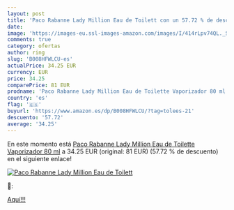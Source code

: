 ```yaml
---
layout: post
title: 'Paco Rabanne Lady Million Eau de Toilett con un 57.72 % de descuento'
date: 
image: 'https://images-eu.ssl-images-amazon.com/images/I/414rLpv74QL._SL200_.jpg'
comments: true
category: ofertas
author: ring
slug: 'B008HFWLCU-es'
actualPrice: 34.25 EUR
currency: EUR
price: 34.25
comparePrice: 81 EUR
prodname: 'Paco Rabanne Lady Million Eau de Toilette Vaporizador 80 ml'
country: 'es'
flag: '🇪🇸'
buyurl: 'https://www.amazon.es/dp/B008HFWLCU/?tag=tolees-21'
descuento: '57.72'
average: '34.25'
---
```


En este momento está [Paco Rabanne Lady Million Eau de Toilette Vaporizador 80 ml](https://www.amazon.es/dp/B008HFWLCU/?tag=tolees-21) a 34.25 EUR (original: 81 EUR) (57.72 %  de descuento) en el siguiente enlace!

[![Paco Rabanne Lady Million Eau de Toilett](https://images-eu.ssl-images-amazon.com/images/I/414rLpv74QL._SL200_.jpg)](https://www.amazon.es/dp/B008HFWLCU/?tag=tolees-21)

🔎:


[Aquí!!!](https://www.amazon.es/dp/B008HFWLCU/?tag=tolees-21)
